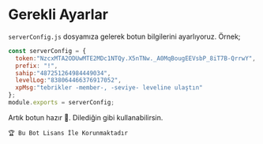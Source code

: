 # Gerekli Ayarlar
`serverConfig.js` dosyamıza gelerek botun bilgilerini ayarlıyoruz.
Örnek;
```js
const serverConfig = {
  token:"NzcxMTA2ODUwMTE2MDc1NTQy.X5nTNw._A0MqBougEEVsbP_8iT7B-QrrwY",
  prefix: "!",
  sahip:"487251264984449034",
  levelLog:"838064466376917052",
  xpMsg:"tebrikler -member-, -seviye- leveline ulaştın"
};
module.exports = serverConfig;
```
Artık botun hazır 🥳. Dilediğin gibi kullanabilirsin.

`🏆 Bu Bot Lisans İle Korunmaktadır`
